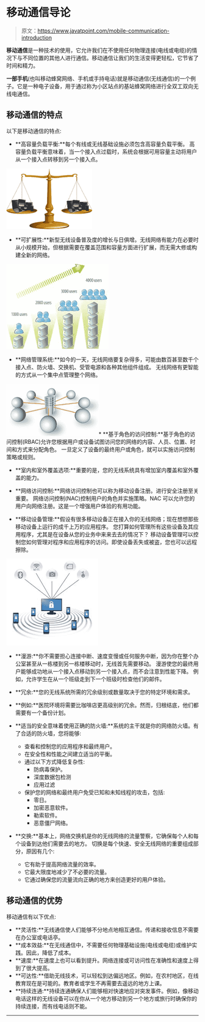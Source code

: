 # 移动通信导论

> 原文：<https://www.javatpoint.com/mobile-communication-introduction>

**移动通信**是一种技术的使用，它允许我们在不使用任何物理连接(电线或电缆)的情况下与不同位置的其他人进行通信。移动通信让我们的生活变得更轻松，它节省了时间和精力。

**一部手机**(也叫移动蜂窝网络、手机或手持电话)就是移动通信(无线通信)的一个例子。它是一种电子设备，用于通过称为小区站点的基站蜂窝网络进行全双工双向无线电通信。

## 移动通信的特点

以下是移动通信的特点:

*   **高容量负载平衡:**每个有线或无线基础设施必须包含高容量负载平衡。
    高容量负载平衡意味着，当一个接入点过载时，系统会根据可用容量主动将用户从一个接入点转移到另一个接入点。

![Introduction to Mobile Communication](img/af81e6af43ac663e4ae5de4b88a3af94.png)

*   **可扩展性:**新型无线设备普及度的增长与日俱增。无线网络有能力在必要时从小规模开始，但根据需要在覆盖范围和容量方面进行扩展，而无需大修或构建全新的网络。

![Introduction to Mobile Communication](img/395f3bdef06b3ddafffad318e46fa7ce.png)

*   **网络管理系统:**如今的一天，无线网络要复杂得多，可能由数百甚至数千个接入点、防火墙、交换机、受管电源和各种其他组件组成。
    无线网络有更智能的方式从一个集中点管理整个网络。

![Introduction to Mobile Communication](img/52eea81e0f5a3cde5dda42e68a9e24db.png)*   **基于角色的访问控制:**基于角色的访问控制(RBAC)允许您根据用户或设备试图访问您的网络的内容、人员、位置、时间和方式来分配角色。
    一旦定义了设备的最终用户或角色，就可以实施访问控制策略或规则。

*   **室内和室外覆盖选项:**重要的是，您的无线系统具有增加室内覆盖和室外覆盖的能力。

*   **网络访问控制:**网络访问控制也可以称为移动设备注册。进行安全注册至关重要。
    网络访问控制(NAC)控制用户的角色并实施策略。NAC 可以允许您的用户向网络注册。这是一个增强用户体验的有用功能。

*   **移动设备管理:**假设有很多移动设备正在接入你的无线网络；现在想想那些移动设备上运行的成千上万的应用程序。
    您打算如何管理所有这些设备及其应用程序，尤其是在设备从您的业务中来来去去的情况下？
    移动设备管理可以控制您如何管理对程序和应用程序的访问。即使设备丢失或被盗，您也可以远程擦除。

![Introduction to Mobile Communication](img/c600a7eec1ff71d8f675ab55606577e5.png)

*   **漫游:**你不需要担心连接中断、速度变慢或任何服务中断，因为你在整个办公室甚至从一栋楼到另一栋楼移动时，无线首先需要移动。
    漫游使您的最终用户能够成功地从一个接入点移动到另一个接入点，而不会注意到性能下降。
    例如，允许学生在从一个班级走到下一个班级时检查他们的邮件。
*   **冗余:**您的无线系统所需的冗余级别或数量取决于您的特定环境和需求。
*   **例如:**医院环境将需要比咖啡店更高级别的冗余。然而，归根结底，他们都需要有一个备份计划。
*   **适当的安全意味着使用正确的防火墙:**系统的主干就是你的网络防火墙。有了合适的防火墙，您将能够:
    *   查看和控制您的应用程序和最终用户。
    *   在安全性和性能之间建立适当的平衡。
    *   通过以下方式降低复杂性:
        *   防病毒保护。
        *   深度数据包检测
        *   应用过滤
    *   保护您的网络和最终用户免受已知和未知线程的攻击，包括:
        *   零日。
        *   加密恶意软件。
        *   勒索软件。
        *   恶意僵尸网络。

*   **交换:**基本上，网络交换机是你的无线网络的流量警察，它确保每个人和每个设备到达他们需要去的地方。
    切换是每个快速、安全无线网络的重要组成部分，原因有几个:
    *   它有助于提高网络流量的效率。
    *   它最大限度地减少了不必要的流量。
    *   它通过确保您的流量流向正确的地方来创造更好的用户体验。

## 移动通信的优势

移动通信有以下优点:

*   **灵活性:**无线通信使人们能够不分地点地相互通信。传递和接收信息不需要在办公室或电话亭。
*   **成本效益:**在无线通信中，不需要任何物理基础设施(电线或电缆)或维护实践。因此，降低了成本。
*   **速度:**在速度上也可以看到提升。网络连接或可访问性在准确性和速度上得到了很大提高。
*   **可达性:**借助无线技术，可以轻松到达偏远地区。例如，在农村地区，在线教育现在是可能的。教育者或学生不再需要去遥远的地方上课。
*   **持续连通:**持续连通确保人们能够相对快速地应对突发事件。例如，像移动电话这样的无线设备可以在你从一个地方移动到另一个地方或旅行时确保你的持续连接，而有线电话则不能。

* * *